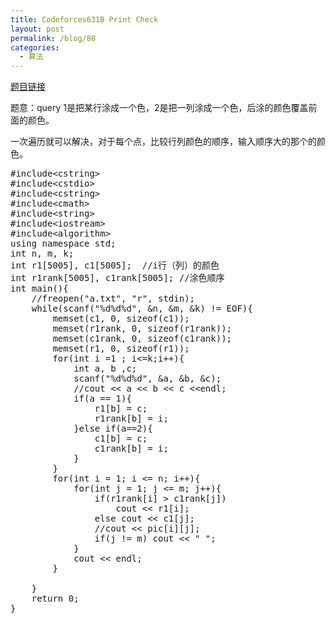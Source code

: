 ```yaml
---
title: Codeforces631B Print Check
layout: post
permalink: /blog/80
categories:
  - 算法
---
```

<a href="http://codeforces.com/contest/631/problem/B" target="_blank">题目链接</a>

题意：query 1是把某行涂成一个色，2是把一列涂成一个色，后涂的颜色覆盖前面的颜色。

一次遍历就可以解决，对于每个点，比较行列颜色的顺序，输入顺序大的那个的颜色。

<pre class="brush: cpp; title: ; notranslate" title="">#include&lt;cstring&gt;
#include&lt;cstdio&gt;
#include&lt;cstring&gt;
#include&lt;cmath&gt;
#include&lt;string&gt;
#include&lt;iostream&gt;
#include&lt;algorithm&gt;
using namespace std;
int n, m, k;
int r1[5005], c1[5005];  //i行（列）的颜色
int r1rank[5005], c1rank[5005]; //涂色顺序
int main(){
    //freopen("a.txt", "r", stdin);
    while(scanf("%d%d%d", &n, &m, &k) != EOF){
        memset(c1, 0, sizeof(c1));
        memset(r1rank, 0, sizeof(r1rank));
        memset(c1rank, 0, sizeof(c1rank));
        memset(r1, 0, sizeof(r1));
        for(int i =1 ; i&lt;=k;i++){
            int a, b ,c;
            scanf("%d%d%d", &a, &b, &c);
            //cout &lt;&lt; a &lt;&lt; b &lt;&lt; c &lt;&lt;endl;
            if(a == 1){
                r1[b] = c;
                r1rank[b] = i;
            }else if(a==2){
                c1[b] = c;
                c1rank[b] = i;
            }
        }
        for(int i = 1; i &lt;= n; i++){
            for(int j = 1; j &lt;= m; j++){
                if(r1rank[i] &gt; c1rank[j])
                    cout &lt;&lt; r1[i];
                else cout &lt;&lt; c1[j];
                //cout &lt;&lt; pic[i][j];
                if(j != m) cout &lt;&lt; " ";
            }
            cout &lt;&lt; endl;
        }

    }
    return 0;
}
</pre>
